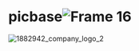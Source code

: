 # picbase![Frame 16](https://github.com/KyryloAI/picbase/assets/156650168/9adcfe96-6e0e-4d1b-9153-763ec1abd359)
![1882942_company_logo_2](https://github.com/KyryloAI/picbase/assets/156650168/64500240-44e2-4215-9fd6-47d91a897201)
